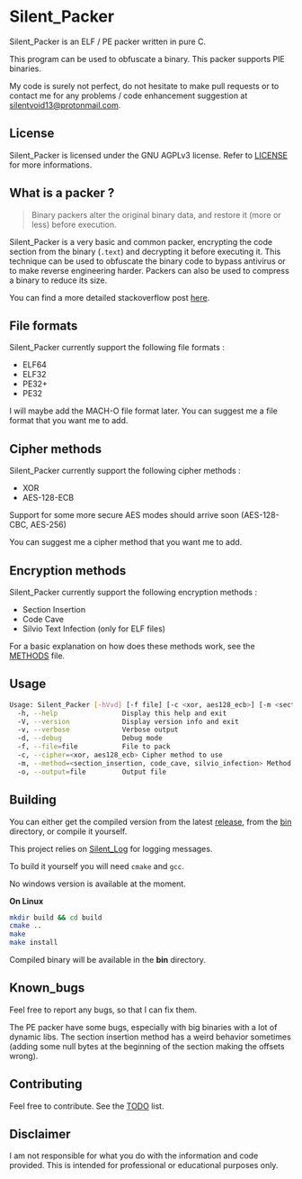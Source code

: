 # Silent_Packer

Silent_Packer is an ELF / PE packer written in pure C.

This program can be used to obfuscate a binary. This packer supports PIE binaries.

My code is surely not perfect, do not hesitate to make pull requests or to contact me for any problems / code enhancement suggestion at [silentvoid13@protonmail.com](mailto:silentvoid13@protonmail.com).

## License

Silent_Packer is licensed under the GNU AGPLv3 license. Refer to [LICENSE](https://github.com/SilentVoid13/Silent_Packer/blob/master/LICENSE.txt) for more informations.

## What is a packer ?

> Binary packers alter the original binary data, and restore it (more or less) before execution.

Silent_Packer is a very basic and common packer, encrypting the code section from the binary (`.text`) and decrypting it before executing it. This technique can be used to obfuscate the binary code to bypass antivirus or to make reverse engineering harder. Packers can also be used to compress a binary to reduce its size.

You can find a more detailed stackoverflow post [here](https://reverseengineering.stackexchange.com/questions/1779/what-are-the-different-types-of-packers).

## File formats

Silent_Packer currently support the following file formats :

- ELF64
- ELF32
- PE32+
- PE32

I will maybe add the MACH-O file format later. You can suggest me a file format that you want me to add.

## Cipher methods

Silent_Packer currently support the following cipher methods :

- XOR
- AES-128-ECB

Support for some more secure AES modes should arrive soon (AES-128-CBC, AES-256)

You can suggest me a cipher method that you want me to add.

## Encryption methods

Silent_Packer currently support the following encryption methods :

- Section Insertion
- Code Cave
- Silvio Text Infection (only for ELF files)

For a basic explanation on how does these methods work, see the [METHODS](https://github.com/SilentVoid13/Silent_Packer/blob/master/METHODS.md) file.

## Usage

```bash
Usage: Silent_Packer [-hVvd] [-f file] [-c <xor, aes128_ecb>] [-m <section_insertion, code_cave, silvio_infection>] [-o file]
  -h, --help                Display this help and exit
  -V, --version             Display version info and exit
  -v, --verbose             Verbose output
  -d, --debug               Debug mode
  -f, --file=file           File to pack
  -c, --cipher=<xor, aes128_ecb> Cipher method to use
  -m, --method=<section_insertion, code_cave, silvio_infection> Method to pack the binary
  -o, --output=file         Output file
```

## Building

You can either get the compiled version from the latest [release](https://github.com/SilentVoid13/Silent_Packer/releases), from the [bin](https://github.com/SilentVoid13/Silent_Packer/tree/master/bin) directory, or compile it yourself.

This project relies on [Silent_Log](https://github.com/SilentVoid13/Silent_Log) for logging messages.

To build it yourself you will need `cmake` and `gcc`.

No windows version is available at the moment.

**On Linux**

```bash
mkdir build && cd build
cmake ..
make
make install
```

Compiled binary will be available in the **bin** directory.

## Known_bugs

Feel free to report any bugs, so that I can fix them.

The PE packer have some bugs, especially with big binaries with a lot of dynamic libs. The section insertion method has a weird behavior sometimes (adding some null bytes at the beginning of the section making the offsets wrong).

## Contributing

Feel free to contribute. See the [TODO](https://github.com/SilentVoid13/Silent_Packer/blob/master/TODO.md) list.

## Disclaimer

I am not responsible for what you do with the information and code  provided. This is intended for professional or educational purposes  only.